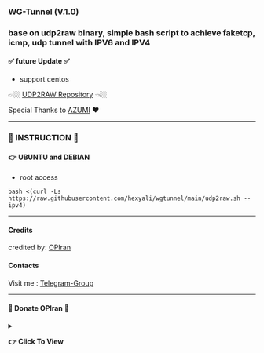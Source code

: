 ### WG-Tunnel (V.1.0)
### base on udp2raw binary, simple bash script to achieve faketcp, icmp, udp tunnel with IPV6 and IPV4

#### ✅ future Update ✅
 - support centos

👉🏼  [UDP2RAW Repository](https://github.com/wangyu-/udp2raw)  👈🏼

Special Thanks to [AZUMI](https://github.com/Azumi67) ❤️

---------------------------------------------------------------------------------------------------------------------------------------

###  📛 INSTRUCTION 📛

#### 👉 UBUNTU and DEBIAN
 - root access
   
```
bash <(curl -Ls https://raw.githubusercontent.com/hexyali/wgtunnel/main/udp2raw.sh --ipv4)
```

---------------------------------------------------------------------------------------------------------------------------------------

#### Credits
credited by: [OPIran](https://github.com/opiran-club)

#### Contacts
Visit me : [Telegram-Group](https://t,me/OPIranCluB)
  
---------------------------------------------------------------------------------------------------------------------------------------

#### 🎁 Donate OPIran 🎁

<details>
 
<summary><p><b> 👉 Click To View <b></b></b></p></summary>
 
 ✅ USDT (ERC20)

🔗 Link : 
 ```

 ```
 
 ✅ TRX (TRC20)
🔗 Link : 
 ```

 ```
</details>
